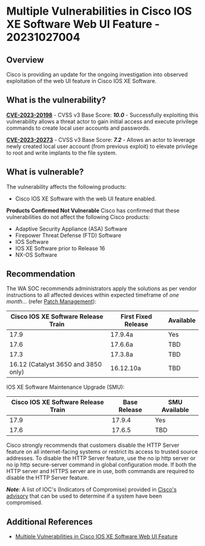# Multiple Vulnerabilities in Cisco IOS XE Software Web UI Feature - 20231027004

## Overview

Cisco is providing an update for the ongoing investigation into observed exploitation of the web UI feature in Cisco IOS XE Software.

## What is the vulnerability?

[**CVE-2023-20198**](https://nvd.nist.gov/vuln/detail/CVE-2023-20198) - CVSS v3 Base Score: ***10.0***
    - Successfully exploiting this vulnerability allows a threat actor to gain initial access and execute privilege commands to create local user accounts and passwords.

[**CVE-2023-20273**](https://nvd.nist.gov/vuln/detail/CVE-2023-20273) - CVSS v3 Base Score: ***7.2***
    - Allows an actor to leverage newly created local user account (from previous exploit) to elevate privilege to root and write implants to the file system.

## What is vulnerable?

The vulnerability affects the following products:

- Cisco IOS XE Software with the web UI feature enabled.

**Products Confirmed Not Vulnerable**
Cisco has confirmed that these vulnerabilities do not affect the following Cisco products:

- Adaptive Security Appliance (ASA) Software
- Firepower Threat Defense (FTD) Software
- IOS Software
- IOS XE Software prior to Release 16
- NX-OS Software

## Recommendation

The WA SOC recommends administrators apply the solutions as per vendor instructions to all affected devices within expected timeframe of *one month...* (refer [Patch Management](../guidelines/patch-management.md)):

| **Cisco IOS XE Software Release Train** | **First Fixed Release** | **Available** |
|-----------------------------------------|-------------------------|---------------|
| 17.9                                    | 17.9.4a                 | Yes           |
| 17.6                                    | 17.6.6a                 | TBD           |
| 17.3                                    | 17.3.8a                 | TBD           |
| 16.12 (Catalyst 3650 and 3850 only)     | 16.12.10a               | TBD           |

IOS XE Software Maintenance Upgrade (SMU):

| **Cisco IOS XE Software Release Train** | **Base Release** | **SMU Available** |
|-----------------------------------------|------------------|-------------------|
| 17.9                                    | 17.9.4           | Yes               |
| 17.6                                    | 17.6.5           | TBD               |

Cisco strongly recommends that customers disable the HTTP Server feature on all internet-facing systems or restrict its access to trusted source addresses. To disable the HTTP Server feature, use the no ip http server or no ip http secure-server command in global configuration mode. If both the HTTP server and HTTPS server are in use, both commands are required to disable the HTTP Server feature.

***Note***: A list of IOC's (Indicators of Compromise) provided in [Cisco's advisory](https://sec.cloudapps.cisco.com/security/center/content/CiscoSecurityAdvisory/cisco-sa-iosxe-webui-privesc-j22SaA4z) that can be used to determine if a system have been compromised.

## Additional References

- [Multiple Vulnerabilities in Cisco IOS XE Software Web UI Feature](https://sec.cloudapps.cisco.com/security/center/content/CiscoSecurityAdvisory/cisco-sa-iosxe-webui-privesc-j22SaA4z)